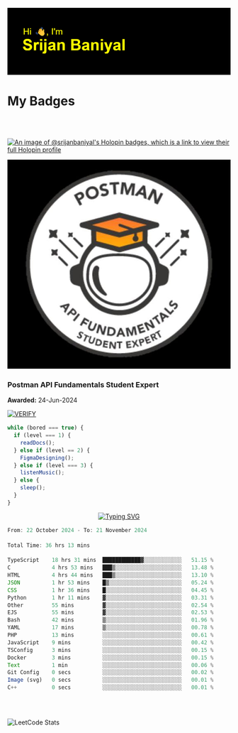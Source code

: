 ![Header](./header.png)

# My Badges

<Br />
<Br />

[![An image of @srijanbaniyal's Holopin badges, which is a link to view their full Holopin profile](https://holopin.me/srijanbaniyal)](https://holopin.io/@srijanbaniyal)

[![Postman API Fundamentals Student Expert](/Postman.jpeg)](https://api.badgr.io/public/assertions/r9BLLy0oTfKJBbkGuDI1zA)

### Postman API Fundamentals Student Expert

**Awarded:** 24-Jun-2024

[![VERIFY](https://img.shields.io/badge/VERIFY-blue)](https://badgecheck.io?url=https%3A%2F%2Fapi.badgr.io%2Fpublic%2Fassertions%2Fr9BLLy0oTfKJBbkGuDI1zA)

```javascript
while (bored === true) {
  if (level === 1) {
    readDocs();
  } else if (level == 2) {
    FigmaDesigning();
  } else if (level === 3) {
    listenMusic();
  } else {
    sleep();
  }
}
```

<p align="center">
  <a href="https://git.io/typing-svg"><img src="https://readme-typing-svg.demolab.com?font=Tilt+Prism&size=30&pause=1000&color=0FF75B&center=true&vCenter=true&width=800&height=80&lines=Time+spent+on+various+Programming+languages" alt="Typing SVG" /></a>
</p>

<!--START_SECTION:waka-->

```TypeScript
From: 22 October 2024 - To: 21 November 2024

Total Time: 36 hrs 13 mins

TypeScript    18 hrs 31 mins  ████████████▓░░░░░░░░░░░░   51.15 %
C             4 hrs 53 mins   ███▒░░░░░░░░░░░░░░░░░░░░░   13.48 %
HTML          4 hrs 44 mins   ███▒░░░░░░░░░░░░░░░░░░░░░   13.10 %
JSON          1 hr 53 mins    █▒░░░░░░░░░░░░░░░░░░░░░░░   05.24 %
CSS           1 hr 36 mins    █░░░░░░░░░░░░░░░░░░░░░░░░   04.45 %
Python        1 hr 11 mins    ▓░░░░░░░░░░░░░░░░░░░░░░░░   03.31 %
Other         55 mins         ▓░░░░░░░░░░░░░░░░░░░░░░░░   02.54 %
EJS           55 mins         ▓░░░░░░░░░░░░░░░░░░░░░░░░   02.53 %
Bash          42 mins         ▒░░░░░░░░░░░░░░░░░░░░░░░░   01.96 %
YAML          17 mins         ▒░░░░░░░░░░░░░░░░░░░░░░░░   00.78 %
PHP           13 mins         ░░░░░░░░░░░░░░░░░░░░░░░░░   00.61 %
JavaScript    9 mins          ░░░░░░░░░░░░░░░░░░░░░░░░░   00.42 %
TSConfig      3 mins          ░░░░░░░░░░░░░░░░░░░░░░░░░   00.15 %
Docker        3 mins          ░░░░░░░░░░░░░░░░░░░░░░░░░   00.15 %
Text          1 min           ░░░░░░░░░░░░░░░░░░░░░░░░░   00.06 %
Git Config    0 secs          ░░░░░░░░░░░░░░░░░░░░░░░░░   00.02 %
Image (svg)   0 secs          ░░░░░░░░░░░░░░░░░░░░░░░░░   00.01 %
C++           0 secs          ░░░░░░░░░░░░░░░░░░░░░░░░░   00.01 %
```

<!--END_SECTION:waka-->

<Br />
<Br />

![LeetCode Stats](https://leetcard.jacoblin.cool/Srijan-Baniyal?theme=dark&font=Rasa&ext=contest)
